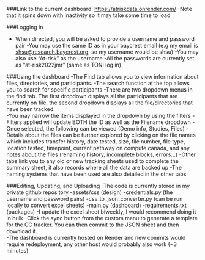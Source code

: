 ###Link to the current dashboard: 
https://atriskdata.onrender.com/
	-Note that it spins down with inactivity so it may take some time to load 

###Logging in
- When directed, you will be asked to provide a username and password pair
		-You may use the same ID as in your baycrest email (e.g my email is shsu@research.baycrest.org, so my username would be shsu)
-You may also use “At-risk”  as the username 
-All the passwords are currently set as “at-risk2022jmr”  (same as TONI log in)

###Using the dashboard
	-The Find tab allows you to view information about files, directories, and participants.
-The search function at the top allows you to search for specific participants 
-There are two dropdown menus in the find tab. The first dropdown displays all the participants that are currently on file, the second dropdown displays all the file/directories that have been tracked.   
-You may narrow the items displayed in the dropdown by using the filters
		-Filters applied will update BOTH the ID as well as the Filename dropdown
		-Once selected, the following can be viewed (Demo info, Studies, Files)
		-Details about the files can be further explored by clicking on the file names which includes transfer history, date tested, size, file number, file type, location tested, timepoint, current pathway on compute canada, and any notes about the files (renaming history, incomplete blocks, errors…)
	-Other tabs link you to any old or new tracking sheets used to complete the summary sheet, it also records where all the data are backed up
	-The naming systems that have been used are also detailed in the other tabs

###Editing, Updating, and Uploading
	-The code is currently stored in my private github repository 
		-assets/css (design)
		-credentials.py (the username and password pairs)
		-csv_to_json_converter.py (can be run locally to convert excel sheets)
		-main.py (dashboard)
		-requirements.txt (packages)
	-I update the excel sheet biweekly, I would recommend doing it in bulk 
	-Click the sync button from the custom menu to generate a template for the CC tracker. You can then commit to the JSON sheet and then download it. 	
-The dashboard is currently hosted on Render and new commits would require redeployment, any other host would probably also work (~3 minutes)
